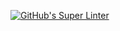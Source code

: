 [![GitHub's Super Linter](https://github.com/ICS20-Programming-PeterW/Unit1-01-HTML-HelloWorld/workflows/GitHub's%20Super%20Linter/badge.svg)](https://github.com/ICS20-Programming-PeterW/Unit1-01-HTML-HelloWorld/actions)